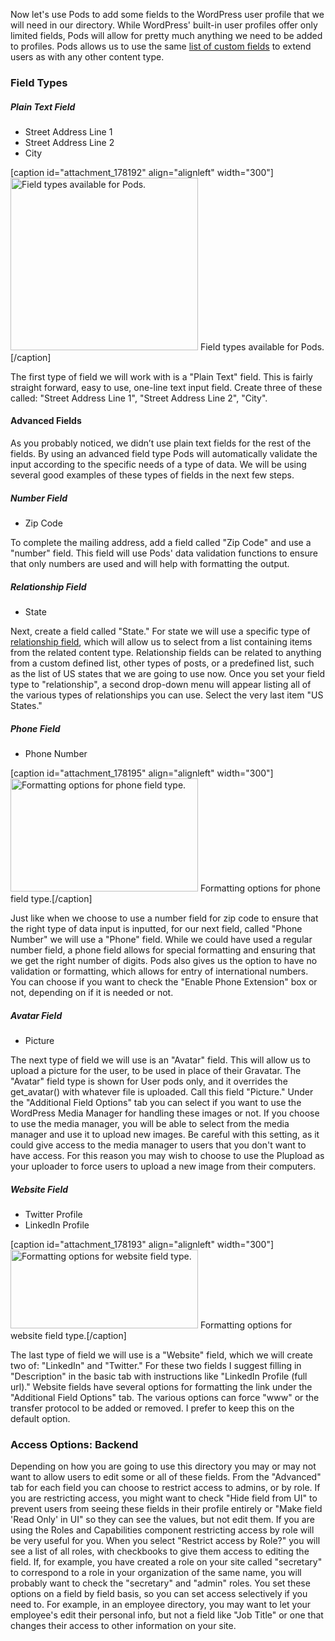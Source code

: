 <script>
{
    "title": "Step 2: Add Fields To Users",
    "excerpt": "While WordPress' built-in user profiles offer only limited fields, Pods will allow for pretty much anything we need to be added to profiles. In this tutorial we will be using plain text, number, phone number, website and avatar fields.",
    "menu_order": "1",
    "author": "josh412",
    "termSlugs": {
        "tutorial_type": [
            "beginner","getting-started","adding-custom-fields","extending-existing-content-types"
        ]
    },
    "customFields": [
        {"key":"_yoast_wpseo_title", "value": "Add Fields To Users - Pods Framework"},
        {"key":"_yoast_wpseo_metadesc", "value": "Learn how to add custom fields to a Pod, in this example an extended user Pod. Part of a series on creating a user directory."}
    ]
}
</script>
Now let's use Pods to add some fields to the WordPress user profile that we will need in our directory. While WordPress' built-in user profiles offer only limited fields, Pods will allow for pretty much anything we need to be added to profiles. Pods allows us to use the same <a title="Pods Field Types" href="http://pods.io/docs/learn/field-types/" target="_blank">list of custom fields</a> to extend users as with any other content type.
<h3>Field Types</h3>
<h5>Plain Text Field</h5>
<ul>
	<li>Street Address Line 1</li>
	<li>Street Address Line 2</li>
	<li>City</li>
</ul>
[caption id="attachment_178192" align="alignleft" width="300"]<a href="http://pods.io/wp-content/blogs.dir/2224/files/2013/09/fields_options.png"><img class="size-medium wp-image-178192 " src="http://pods.io/wp-content/blogs.dir/2224/files/2013/09/fields_options-300x276.png" alt="Field types available for Pods." width="300" height="276" /></a> Field types available for Pods.[/caption]

The first type of field we will work with is a "Plain Text" field. This is fairly straight forward, easy to use, one-line text input field. Create three of these called: "Street Address Line 1", "Street Address Line 2", "City".
<h4>Advanced Fields</h4>
As you probably noticed, we didn’t use plain text fields for the rest of the fields. By using an advanced field type Pods will automatically validate the input according to the specific needs of a type of data. We will be using several good examples of these types of fields in the next few steps.
<h5>Number Field</h5>
<ul>
	<li>Zip Code</li>
</ul>
To complete the mailing address, add a field called "Zip Code" and use a "number" field. This field will use Pods' data validation functions to ensure that only numbers are used and will help with formatting the output.
<h5>Relationship Field</h5>
<ul>
	<li>State</li>
</ul>
Next, create a field called "State." For state we will use a specific type of <a title="Pods Relationship Fields" href="http://pods.io/docs/learn/field-types/relationship/" target="_blank">relationship field</a>, which will allow us to select from a list containing items from the related content type. Relationship fields can be related to anything from a custom defined list, other types of posts, or a predefined list, such as the list of US states that we are going to use now. Once you set your field type to "relationship", a second drop-down menu will appear listing all of the various types of relationships you can use. Select the very last item "US States."
<h5>Phone Field</h5>
<ul>
	<li>Phone Number</li>
</ul>
[caption id="attachment_178195" align="alignleft" width="300"]<a href="http://pods.io/wp-content/blogs.dir/2224/files/2013/09/phone_format.png"><img class="size-medium wp-image-178195" src="http://pods.io/wp-content/blogs.dir/2224/files/2013/09/phone_format-300x181.png" alt="Formatting options for phone field type." width="300" height="181" /></a> Formatting options for phone field type.[/caption]

Just like when we choose to use a number field for zip code to ensure that the right type of data input is inputted, for our next field, called "Phone Number" we will use a "Phone" field. While we could have used a regular number field, a phone field allows for special formatting and ensuring that we get the right number of digits. Pods also gives us the option to have no validation or formatting, which allows for entry of international numbers. You can choose if you want to check the "Enable Phone Extension" box or not, depending on if it is needed or not.
<h5>Avatar Field</h5>
<ul>
	<li>Picture</li>
</ul>
The next type of field we will use is an "Avatar" field. This will allow us to upload a picture for the user, to be used in place of their Gravatar. The "Avatar" field type is shown for User pods only, and it overrides the get_avatar() with whatever file is uploaded. Call this field "Picture." Under the "Additional Field Options" tab you can select if you want to use the WordPress Media Manager for handling these images or not. If you choose to use the media manager, you will be able to select from the media manager and use it to upload new images. Be careful with this setting, as it could give access to the media manager to users that you don't want to have access. For this reason you may wish to choose to use the Plupload as your uploader to force users to upload a new image from their computers.
<h5>Website Field</h5>
<ul>
	<li>Twitter Profile</li>
	<li>LinkedIn Profile</li>
</ul>
[caption id="attachment_178193" align="alignleft" width="300"]<a href="http://pods.io/wp-content/blogs.dir/2224/files/2013/09/website_field_options.png"><img class="size-medium wp-image-178193" src="http://pods.io/wp-content/blogs.dir/2224/files/2013/09/website_field_options-300x126.png" alt="Formatting options for website field type." width="300" height="126" /></a> Formatting options for website field type.[/caption]

The last type of field we will use is a "Website" field, which we will create two of: "LinkedIn" and "Twitter." For these two fields I suggest filling in "Description" in the basic tab with instructions like "LinkedIn Profile (full url)." Website fields have several options for formatting the link under the "Additional Field Options" tab. The various options can force "www" or the transfer protocol to be added or removed. I prefer to keep this on the default option.
<h3>Access Options: Backend</h3>
Depending on how you are going to use this directory you may or may not want to allow users to edit some or all of these fields. From the "Advanced" tab for each field you can choose to restrict access to admins, or by role. If you are restricting access, you might want to check "Hide field from UI" to prevent users from seeing these fields in their profile entirely or "Make field 'Read Only' in UI" so they can see the values, but not edit them. If you are using the Roles and Capabilities component restricting access by role will be very useful for you. When you select "Restrict access by Role?" you will see a list of all roles, with checkbooks to give them access to editing the field. If, for example, you have created a role on your site called "secretary" to correspond to a role in your organization of the same name, you will probably want to check the "secretary" and "admin" roles. You set these options on a field by field basis, so you can set access selectively if you need to. For example, in an employee directory, you may want to let your employee's edit their personal info, but not a field like "Job Title" or one that changes their access to other information on your site.
